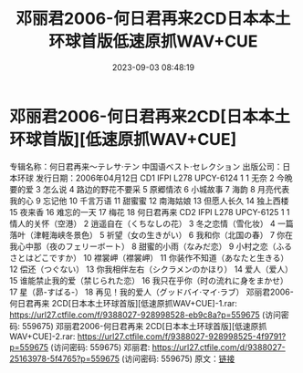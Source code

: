 ﻿---
title: 邓丽君2006-何日君再来2CD日本本土环球首版低速原抓WAV+CUE
date: 2023-09-03 08:48:19
categories: WAV车载音乐、镜像
tags: 华语中文
---
# 邓丽君2006-何日君再来2CD[日本本土环球首版][低速原抓WAV+CUE]

专辑名称：何日君再来～テレサ·テン 中国语ベスト·セレクション
出版公司：日本环球
发行日期：2006年04月12日
CD1 IFPI L278 UPCY-6124 1
1 无奈
2 今晩要的爱
3 怎么说
4 路边的野花不要采
5 原郷情浓
6 小城故事
7 海韵
8 月亮代表我的心
9 忘记他
10 千言万语
11 甜蜜蜜
12 南海姑娘
13 但愿人长久
14 独上西楼
15 夜来香
16 难忘的一天
17 梅花
18 何日君再来
CD2 IFPI L278 UPCY-6125 1
1 情人的关怀（空港）
2 逍遥自在（くちなしの花）
3 冬之恋情（雪化妆）
4 一篇落叶（津軽海峡冬景色）
5 祈望（女の生きがい）
6 我和你（北国の春）
7 你在我心中那（夜のフェリーボート）
8 甜蜜的小雨（なみだ恋）
9 小村之恋（ふるさとはどこですか）
10 襟裳岬（襟裳岬）
11 你装作不知道（あなたと生きる）
12 偿还（つぐない）
13 你我相伴左右（シクラメンのかほり）
14 爱人（爱人）
15 谁能禁止我的爱（禁じられた恋）
16 我只在乎你（时の流れに身をまかせ）
17 星（昴-すばる-）
18 再见！我的爱人（グッドバイ·マイ·ラブ）
邓丽君2006-何日君再来 2CD[日本本土环球首版][低速原抓WAV+CUE]-1.rar: https://url27.ctfile.com/f/9388027-928998528-eb9c8a?p=559675
(访问密码: 559675)
邓丽君2006-何日君再来 2CD[日本本土环球首版][低速原抓WAV+CUE]-2.rar: https://url27.ctfile.com/f/9388027-928998525-4f9791?p=559675
(访问密码: 559675)
邓丽君: https://url27.ctfile.com/d/9388027-25163978-5f4765?p=559675
(访问密码: 559675)
原文：[链接](https://blog.sina.com.cn/s/blog_1647c7e76010313bo.html)